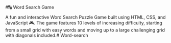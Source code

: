 #🔠 Word Search Game

A fun and interactive Word Search Puzzle Game built using HTML, CSS, and JavaScript 🎮.
The game features 10 levels of increasing difficulty, starting from a small grid with easy words and moving up to a large challenging grid with diagonals included.# Word-search
